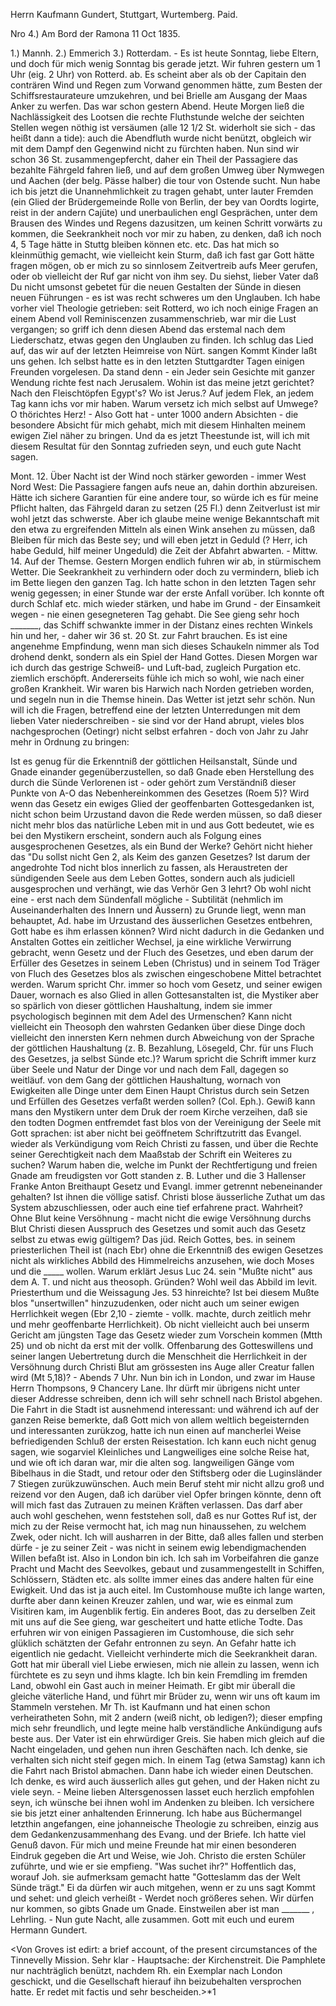Herrn Kaufmann Gundert, Stuttgart, Wurtemberg. Paid.

Nro 4.) Am Bord der Ramona 11 Oct 1835.

1.) Mannh. 2.) Emmerich 3.) Rotterdam. -
Es ist heute Sonntag, liebe Eltern, und doch für mich wenig Sonntag bis gerade jetzt. Wir fuhren gestern um 1 Uhr (eig. 2 Uhr) von Rotterd. ab. Es scheint aber als ob der Capitain den conträren Wind und Regen zum Vorwand genommen hätte, zum Besten der Schiffsrestaurateure umzukehren, und bei Brielle am Ausgang der Maas Anker zu werfen. Das war schon gestern Abend. Heute Morgen ließ die Nachlässigkeit des Lootsen die rechte Fluthstunde welche der seichten Stellen wegen nöthig ist versäumen (alle 12 1/2 St. widerholt sie sich - das heißt dann a tide): auch die Abendfluth wurde nicht benützt, obgleich wir mit dem Dampf den Gegenwind nicht zu fürchten haben. Nun sind wir schon 36 St. zusammengepfercht, daher ein Theil der Passagiere das bezahlte Fährgeld fahren ließ, und auf dem großen Umweg über Nymwegen und Aachen (der belg. Pässe halber) die tour von Ostende sucht. Nun habe ich bis jetzt die Unannehmlichkeit zu tragen gehabt, unter lauter Fremden (ein Glied der Brüdergemeinde Rolle von Berlin, der bey van Oordts logirte, reist in der andern Cajüte) und unerbaulichen engl Gesprächen, unter dem Brausen des Windes und Regens dazusitzen, um keinen Schritt vorwärts zu kommen, die Seekrankheit noch vor mir zu haben, zu denken, daß ich noch 4, 5 Tage hätte in Stuttg bleiben können etc. etc. Das hat mich so kleinmüthig gemacht, wie vielleicht kein Sturm, daß ich fast gar Gott hätte fragen mögen, ob er mich zu so sinnlosem Zeitvertreib aufs Meer gerufen, oder ob vielleicht der Ruf gar nicht von ihm sey. Du siehst, lieber Vater daß Du nicht umsonst gebetet für die neuen Gestalten der Sünde in diesen neuen Führungen - es ist was recht schweres um den Unglauben. Ich habe vorher viel Theologie getrieben: seit Rotterd, wo ich noch einige Fragen an einem Abend voll Reminiscenzen zusammenschrieb, war mir die Lust vergangen; so griff ich denn diesen Abend das erstemal nach dem Liederschatz, etwas gegen den Unglauben zu finden. Ich schlug das Lied auf, das wir auf der letzten Heimreise von Nürt. sangen Kommt Kinder laßt uns gehen. Ich selbst hatte es in den letzten Stuttgardter Tagen einigen Freunden vorgelesen. Da stand denn - ein Jeder sein Gesichte mit ganzer Wendung richte fest nach Jerusalem. Wohin ist das meine jetzt gerichtet? Nach den Fleischtöpfen Egypt's? Wo ist Jerus.? Auf jedem Flek, an jedem Tag kann ichs vor mir haben. Warum versetz ich mich selbst auf Umwege? O thörichtes Herz! - Also Gott hat - unter 1000 andern Absichten - die besondere Absicht für mich gehabt, mich mit diesem Hinhalten meinem ewigen Ziel näher zu bringen. Und da es jetzt Theestunde ist, will ich mit diesem Resultat für den Sonntag zufrieden seyn, und euch gute Nacht sagen.

Mont. 12. Über Nacht ist der Wind noch stärker geworden - immer West Nord West: Die Passagiere fangen aufs neue an, dahin dorthin abzureisen. Hätte ich sichere Garantien für eine andere tour, so würde ich es für meine Pflicht halten, das Fährgeld daran zu setzen (25 Fl.) denn Zeitverlust ist mir wohl jetzt das schwerste. Aber ich glaube meine wenige Bekanntschaft mit den etwa zu ergreifenden Mitteln als einen Wink ansehen zu müssen, daß Bleiben für mich das Beste sey; und will eben jetzt in Geduld (? Herr, ich habe Geduld, hilf meiner Ungeduld) die Zeit der Abfahrt abwarten. - Mittw. 14. Auf der Themse. Gestern Morgen endlich fuhren wir ab, in stürmischem Wetter. Die Seekrankheit zu verhindern oder doch zu vermindern, blieb ich im Bette liegen den ganzen Tag. Ich hatte schon in den letzten Tagen sehr wenig gegessen; in einer Stunde war der erste Anfall vorüber. Ich konnte oft durch Schlaf etc. mich wieder stärken, und habe im Grund - der Einsamkeit wegen - nie einen gesegneteren Tag gehabt. Die See gieng sehr hoch _______, das Schiff schwankte immer in der Distanz eines rechten Winkels hin und her, - daher wir 36 st. 20 St. zur Fahrt brauchen. Es ist eine angenehme Empfindung, wenn man sich dieses Schaukeln nimmer als Tod drohend denkt, sondern als ein Spiel der Hand Gottes. Diesen Morgen war ich durch das gestrige Schweiß- und Luft-bad, zugleich Purgation etc. ziemlich erschöpft. Andererseits fühle ich mich so wohl, wie nach einer großen Krankheit. Wir waren bis Harwich nach Norden getrieben worden, und segeln nun in die Themse hinein. Das Wetter ist jetzt sehr schön. Nun will ich die Fragen, betreffend eine der letzten Unterredungen mit dem lieben Vater niederschreiben - sie sind vor der Hand abrupt, vieles blos nachgesprochen (Oetingr) nicht selbst erfahren - doch von Jahr zu Jahr mehr in Ordnung zu bringen:

Ist es genug für die Erkenntniß der göttlichen Heilsanstalt, Sünde und Gnade einander gegenüberzustellen, so daß Gnade eben Herstellung des durch die Sünde Verlorenen ist - oder gehört zum Verständniß dieser Punkte von A-O das Nebenhereinkommen des Gesetzes (Roem 5)? Wird wenn das Gesetz ein ewiges Glied der geoffenbarten Gottesgedanken ist, nicht schon beim Urzustand davon die Rede werden müssen, so daß dieser nicht mehr blos das natürliche Leben mit in und aus Gott bedeutet, wie es bei den Mystikern erscheint, sondern auch als Folgung eines ausgesprochenen Gesetzes, als ein Bund der Werke? Gehört nicht hieher das "Du sollst nicht Gen 2, als Keim des ganzen Gesetzes? Ist darum der angedrohte Tod nicht blos innerlich zu fassen, als Heraustreten der sündigenden Seele aus dem Leben Gottes, sondern auch als judiciell ausgesprochen und verhängt, wie das Verhör Gen 3 lehrt? Ob wohl nicht eine - erst nach dem Sündenfall mögliche - Subtilität (nehmlich im Auseinanderhalten des Innern und Äussern) zu Grunde liegt, wenn man behauptet, Ad. habe im Urzustand des äusserlichen Gesetzes entbehren, Gott habe es ihm erlassen können? Wird nicht dadurch in die Gedanken und Anstalten Gottes ein zeitlicher Wechsel, ja eine wirkliche Verwirrung gebracht, wenn Gesetz und der Fluch des Gesetzes, und eben darum der Erfüller des Gesetzes in seinem Leben (Christus) und in seinem Tod Träger von Fluch des Gesetzes blos als zwischen eingeschobene Mittel betrachtet werden. Warum spricht Chr. immer so hoch vom Gesetz, und seiner ewigen Dauer, wornach es also Glied in allen Gottesanstalten ist, die Mystiker aber so spärlich von dieser göttlichen Haushaltung, indem sie immer psychologisch beginnen mit dem Adel des Urmenschen? Kann nicht vielleicht ein Theosoph den wahrsten Gedanken über diese Dinge doch vielleicht den innersten Kern nehmen durch Abweichung von der Sprache der göttlichen Haushaltung (z. B. Bezahlung, Lösegeld, Chr. für uns Fluch des Gesetzes, ja selbst Sünde <Blut Christi> etc.)? Warum spricht die Schrift immer kurz über Seele und Natur der Dinge vor und nach dem Fall, dagegen so weitläuf. von dem Gang der göttlichen Haushaltung, wornach von Ewigkeiten alle Dinge unter dem Einen Haupt Christus durch sein Setzen und Erfüllen des Gesetzes verfaßt werden sollen? (Col. Eph.). Gewiß kann mans den Mystikern unter dem Druk der roem Kirche verzeihen, daß sie den todten Dogmen entfremdet fast blos von der Vereinigung der Seele mit Gott sprachen: ist aber nicht bei geöffnetem Schriftzutritt das Evangel. wieder als Verkündigung vom Reich Christi zu fassen, und über die Rechte seiner Gerechtigkeit nach dem Maaßstab der Schrift ein Weiteres zu suchen? Warum haben die, welche im Punkt der Rechtfertigung und freien Gnade am freudigsten vor Gott standen z. B. Luther und die 3 Hallenser Franke Anton Breithaupt Gesetz und Evangl. immer getrennt nebeneinander gehalten? Ist ihnen die völlige satisf. Christi blose äusserliche Zuthat um das System abzuschliessen, oder auch eine tief erfahrene pract. Wahrheit? Ohne Blut keine Versöhnung - macht nicht die ewige Versöhnung durchs Blut Christi diesen Ausspruch des Gesetzes und somit auch das Gesetz selbst zu etwas ewig gültigem? Das jüd. Reich Gottes, bes. in seinem priesterlichen Theil ist (nach Ebr) ohne die Erkenntniß des ewigen Gesetzes nicht als wirkliches Abbild des Himmelreichs anzusehen, wie doch Moses und die _____ wollen. Warum erklärt Jesus Luc 24. sein "Mußte nicht" aus dem A. T. und nicht aus theosoph. Gründen? Wohl weil das Abbild im levit. Priesterthum und die Weissagung Jes. 53 hinreichte? Ist bei diesem Mußte blos "unsertwillen" hinzuzudenken, oder nicht auch um seiner ewigen Herrlichkeit wegen (Ebr 2,10 - ziemte - vollk. machte, durch zeitlich mehr und mehr geoffenbarte Herrlichkeit). Ob nicht vielleicht auch bei unserm Gericht am jüngsten Tage das Gesetz wieder zum Vorschein kommen (Mtth 25) und ob nicht da erst mit der vollk. Offenbarung des Gotteswillens und seiner langen Uebertretung durch die Menschheit die Herrlichkeit in der Versöhnung durch Christi Blut am grössesten ins Auge aller Creatur fallen wird (Mt 5,18)? - Abends 7 Uhr. Nun bin ich in London, und zwar im Hause Herrn Thompsons, 9 Chancery Lane. Ihr dürft mir übrigens nicht unter dieser Addresse schreiben, denn ich will sehr schnell nach Bristol abgehen. Die Fahrt in die Stadt ist ausnehmend interessant: und während ich auf der ganzen Reise bemerkte, daß Gott mich von allem weltlich begeisternden und interessanten zurükzog, hatte ich nun einen auf mancherlei Weise befriedigenden Schluß der ersten Reisestation. Ich kann euch nicht genug sagen, wie sogarviel Kleinliches und Langweiliges eine solche Reise hat, und wie oft ich daran war, mir die alten sog. langweiligen Gänge vom Bibelhaus in die Stadt, und retour oder den Stiftsberg oder die Luginsländer 7 Stiegen zurükzuwünschen. Auch mein Beruf steht mir nicht allzu groß und reizend vor den Augen, daß ich darüber viel Opfer bringen könnte, denn oft will mich fast das Zutrauen zu meinen Kräften verlassen. Das darf aber auch wohl geschehen, wenn feststehen soll, daß es nur Gottes Ruf ist, der mich zu der Reise vermocht hat, ich mag nun hinaussehen, zu welchem Zwek, oder nicht. Ich will ausharren in der Bitte, daß alles fallen und sterben dürfe - je zu seiner Zeit - was nicht in seinem ewig lebendigmachenden Willen befaßt ist. Also in London bin ich. Ich sah im Vorbeifahren die ganze Pracht und Macht des Seevolkes, gebaut und zusammengestellt in Schiffen, Schlössern, Städten etc. als sollte immer eines das andere halten für eine Ewigkeit. Und das ist ja auch eitel. Im Customhouse mußte ich lange warten, durfte aber dann keinen Kreuzer zahlen, und war, wie es einmal zum Visitiren kam, im Augenblik fertig. Ein anderes Boot, das zu derselben Zeit mit uns auf die See gieng, war gescheitert und hatte etliche Todte. Das erfuhren wir von einigen Passagieren im Customhouse, die sich sehr glüklich schätzten der Gefahr entronnen zu seyn. An Gefahr hatte ich eigentlich nie gedacht. Vielleicht verhinderte mich die Seekrankheit daran. Gott hat mir überall viel Liebe erwiesen, mich nie allein zu lassen, wenn ich fürchtete es zu seyn und ihms klagte. Ich bin kein Fremdling im fremden Land, obwohl ein Gast auch in meiner Heimath. Er gibt mir überall die gleiche väterliche Hand, und führt mir Brüder zu, wenn wir uns oft kaum im Stammeln verstehen. Mr Th. ist Kaufmann und hat einen schon verheiratheten Sohn, mit 2 andern (weiß nicht, ob ledigen?); dieser empfing mich sehr freundlich, und legte meine halb verständliche Ankündigung aufs beste aus. Der Vater ist ein ehrwürdiger Greis. Sie haben mich gleich auf die Nacht eingeladen, und gehen nun ihren Geschäften nach. Ich denke, sie verhalten sich nicht steif gegen mich. In einem Tag (etwa Samstag) kann ich die Fahrt nach Bristol abmachen. Dann habe ich wieder einen Deutschen. Ich denke, es wird auch äusserlich alles gut gehen, und der Haken nicht zu viele seyn. - Meine lieben Altersgenossen lasset euch herzlich empfohlen seyn, ich wünsche bei ihnen wohl im Andenken zu bleiben. Ich versichere sie bis jetzt einer anhaltenden Erinnerung. Ich habe aus Büchermangel letzthin angefangen, eine johanneische Theologie zu schreiben, einzig aus dem Gedankenzusammenhang des Evang. und der Briefe. Ich hatte viel Genuß davon. Für mich und meine Freunde hat mir einen besonderen Eindruk gegeben die Art und Weise, wie Joh. Christo die ersten Schüler zuführte, und wie er sie empfieng. "Was suchet ihr?" Hoffentlich das, worauf Joh. sie aufmerksam gemacht hatte "Gotteslamm das der Welt Sünde trägt." Ei da dürfen wir auch mitgehen, wenn er zu uns sagt Kommt und sehet: und gleich verheißt - Werdet noch größeres sehen. Wir dürfen nur kommen, so gibts Gnade um Gnade. Einstweilen aber ist man _______ , Lehrling. - Nun gute Nacht, alle zusammen. Gott mit euch und eurem
 Hermann Gundert.

<Von Groves ist edirt: a brief account, of the present circumstances of the Tinnevelly Mission. Sehr klar - Hauptsache: der Kirchenstreit. Die Pamphlete nur nachträglich benützt, nachdem Rh. ein Exemplar nach London geschickt, und die Gesellschaft hierauf ihn beizubehalten versprochen hatte. Er redet mit factis und sehr bescheiden.>*1
